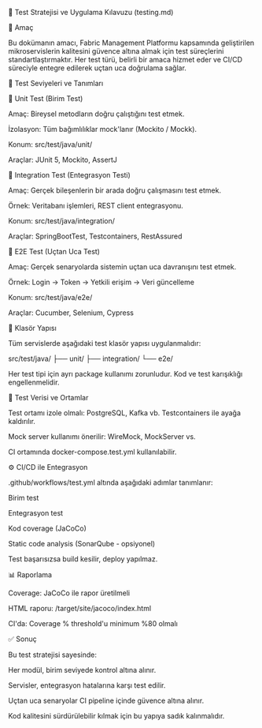 🧪 Test Stratejisi ve Uygulama Kılavuzu (testing.md)

🎯 Amaç

Bu dokümanın amacı, Fabric Management Platformu kapsamında geliştirilen mikroservislerin kalitesini güvence altına almak için test süreçlerini standartlaştırmaktır. Her test türü, belirli bir amaca hizmet eder ve CI/CD süreciyle entegre edilerek uçtan uca doğrulama sağlar.

🧱 Test Seviyeleri ve Tanımları

🔹 Unit Test (Birim Test)

Amaç: Bireysel metodların doğru çalıştığını test etmek.

İzolasyon: Tüm bağımlılıklar mock'lanır (Mockito / Mockk).

Konum: src/test/java/unit/

Araçlar: JUnit 5, Mockito, AssertJ

🔹 Integration Test (Entegrasyon Testi)

Amaç: Gerçek bileşenlerin bir arada doğru çalışmasını test etmek.

Örnek: Veritabanı işlemleri, REST client entegrasyonu.

Konum: src/test/java/integration/

Araçlar: SpringBootTest, Testcontainers, RestAssured

🔹 E2E Test (Uçtan Uca Test)

Amaç: Gerçek senaryolarda sistemin uçtan uca davranışını test etmek.

Örnek: Login → Token → Yetkili erişim → Veri güncelleme

Konum: src/test/java/e2e/

Araçlar: Cucumber, Selenium, Cypress

📁 Klasör Yapısı

Tüm servislerde aşağıdaki test klasör yapısı uygulanmalıdır:

src/test/java/
├── unit/
├── integration/
└── e2e/

Her test tipi için ayrı package kullanımı zorunludur. Kod ve test karışıklığı engellenmelidir.

🔄 Test Verisi ve Ortamlar

Test ortamı izole olmalı: PostgreSQL, Kafka vb. Testcontainers ile ayağa kaldırılır.

Mock server kullanımı önerilir: WireMock, MockServer vs.

CI ortamında docker-compose.test.yml kullanılabilir.

⚙️ CI/CD ile Entegrasyon

.github/workflows/test.yml altında aşağıdaki adımlar tanımlanır:

Birim test

Entegrasyon test

Kod coverage (JaCoCo)

Static code analysis (SonarQube - opsiyonel)

Test başarısızsa build kesilir, deploy yapılmaz.

📊 Raporlama

Coverage: JaCoCo ile rapor üretilmeli

HTML raporu: /target/site/jacoco/index.html

CI'da: Coverage % threshold'u minimum %80 olmalı

✅ Sonuç

Bu test stratejisi sayesinde:

Her modül, birim seviyede kontrol altına alınır.

Servisler, entegrasyon hatalarına karşı test edilir.

Uçtan uca senaryolar CI pipeline içinde güvence altına alınır.

Kod kalitesini sürdürülebilir kılmak için bu yapıya sadık kalınmalıdır.
